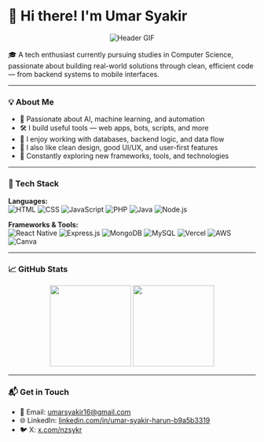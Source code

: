 # 👋 Hi there! I'm Umar Syakir
<div align="center" style="margin-bottom: 1rem;">
  <img src="https://media.tenor.com/GOj9ZF_-ZOcAAAAM/cat.gif" alt="Header GIF" style="max-width: 100%; height: auto;" />
</div>
🎓 A tech enthusiast currently pursuing studies in Computer Science, passionate about building real-world solutions through clean, efficient code — from backend systems to mobile interfaces.

---

### 💡 About Me

- 🤖 Passionate about AI, machine learning, and automation  
- 🛠️ I build useful tools — web apps, bots, scripts, and more  
- 💾 I enjoy working with databases, backend logic, and data flow  
- 🎨 I also like clean design, good UI/UX, and user-first features  
- 🌱 Constantly exploring new frameworks, tools, and technologies  

---

### 🧰 Tech Stack

**Languages:**  
![HTML](https://img.shields.io/badge/HTML-E34F26?style=for-the-badge&logo=html5&logoColor=white)
![CSS](https://img.shields.io/badge/CSS-1572B6?style=for-the-badge&logo=css3&logoColor=white)
![JavaScript](https://img.shields.io/badge/JavaScript-F7DF1E?style=for-the-badge&logo=javascript&logoColor=black)
![PHP](https://img.shields.io/badge/PHP-777BB4?style=for-the-badge&logo=php&logoColor=white)
![Java](https://img.shields.io/badge/Java-007396?style=for-the-badge&logo=java&logoColor=white)
![Node.js](https://img.shields.io/badge/Node.js-339933?style=for-the-badge&logo=nodedotjs&logoColor=white)

**Frameworks & Tools:**  
![React Native](https://img.shields.io/badge/React_Native-61DAFB?style=for-the-badge&logo=react&logoColor=black)
![Express.js](https://img.shields.io/badge/Express.js-404D59?style=for-the-badge&logo=express&logoColor=white)
![MongoDB](https://img.shields.io/badge/MongoDB-47A248?style=for-the-badge&logo=mongodb&logoColor=white)
![MySQL](https://img.shields.io/badge/MySQL-005C84?style=for-the-badge&logo=mysql&logoColor=white)
![Vercel](https://img.shields.io/badge/Vercel-000000?style=for-the-badge&logo=vercel&logoColor=white)
![AWS](https://img.shields.io/badge/AWS-FF9900?style=for-the-badge&logo=amazonaws&logoColor=white)
![Canva](https://img.shields.io/badge/Canva-00C4CC?style=for-the-badge&logo=Canva&logoColor=white)

---

### 📈 GitHub Stats

<p align="center">
  <img src="https://github-readme-stats.vercel.app/api?username=sykrwasd&show_icons=true&theme=tokyonight" height="165" />
  <img src="https://github-readme-stats.vercel.app/api/top-langs/?username=sykrwasd&layout=compact&theme=tokyonight" height="165" />
</p>

---

### 📬 Get in Touch

- 📩 Email: [umarsyakir16@gmail.com](mailto:umarsyakir16@gmail.com)  
- 🌐 LinkedIn: [linkedin.com/in/umar-syakir-harun-b9a5b3319](https://www.linkedin.com/in/umar-syakir-harun-b9a5b3319)  
- 🐦 X: [x.com/nzsykr](https://x.com/nzsykr)

<!-- Proudly crafted by Umar Syakir -->
